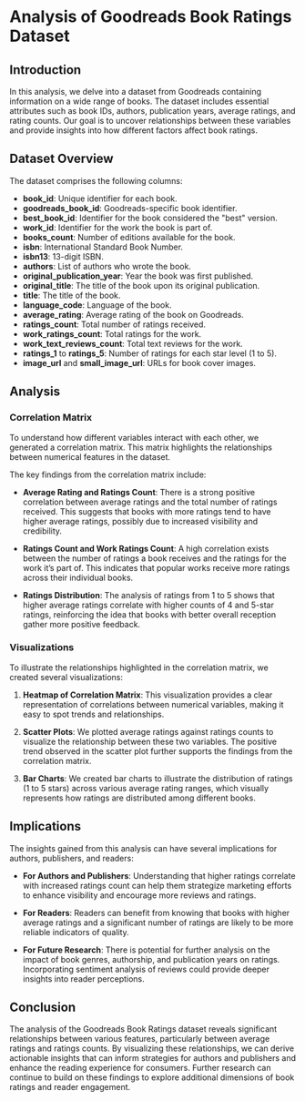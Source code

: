 # Analysis of Goodreads Book Ratings Dataset

## Introduction

In this analysis, we delve into a dataset from Goodreads containing information on a wide range of books. The dataset includes essential attributes such as book IDs, authors, publication years, average ratings, and rating counts. Our goal is to uncover relationships between these variables and provide insights into how different factors affect book ratings.

## Dataset Overview

The dataset comprises the following columns:

- **book_id**: Unique identifier for each book.
- **goodreads_book_id**: Goodreads-specific book identifier.
- **best_book_id**: Identifier for the book considered the "best" version.
- **work_id**: Identifier for the work the book is part of.
- **books_count**: Number of editions available for the book.
- **isbn**: International Standard Book Number.
- **isbn13**: 13-digit ISBN.
- **authors**: List of authors who wrote the book.
- **original_publication_year**: Year the book was first published.
- **original_title**: The title of the book upon its original publication.
- **title**: The title of the book.
- **language_code**: Language of the book.
- **average_rating**: Average rating of the book on Goodreads.
- **ratings_count**: Total number of ratings received.
- **work_ratings_count**: Total ratings for the work.
- **work_text_reviews_count**: Total text reviews for the work.
- **ratings_1** to **ratings_5**: Number of ratings for each star level (1 to 5).
- **image_url** and **small_image_url**: URLs for book cover images.

## Analysis

### Correlation Matrix

To understand how different variables interact with each other, we generated a correlation matrix. This matrix highlights the relationships between numerical features in the dataset.

The key findings from the correlation matrix include:

- **Average Rating and Ratings Count**: There is a strong positive correlation between average ratings and the total number of ratings received. This suggests that books with more ratings tend to have higher average ratings, possibly due to increased visibility and credibility.
  
- **Ratings Count and Work Ratings Count**: A high correlation exists between the number of ratings a book receives and the ratings for the work it’s part of. This indicates that popular works receive more ratings across their individual books.

- **Ratings Distribution**: The analysis of ratings from 1 to 5 shows that higher average ratings correlate with higher counts of 4 and 5-star ratings, reinforcing the idea that books with better overall reception gather more positive feedback.

### Visualizations

To illustrate the relationships highlighted in the correlation matrix, we created several visualizations:

1. **Heatmap of Correlation Matrix**: This visualization provides a clear representation of correlations between numerical variables, making it easy to spot trends and relationships.

2. **Scatter Plots**: We plotted average ratings against ratings counts to visualize the relationship between these two variables. The positive trend observed in the scatter plot further supports the findings from the correlation matrix.

3. **Bar Charts**: We created bar charts to illustrate the distribution of ratings (1 to 5 stars) across various average rating ranges, which visually represents how ratings are distributed among different books.

## Implications

The insights gained from this analysis can have several implications for authors, publishers, and readers:

- **For Authors and Publishers**: Understanding that higher ratings correlate with increased ratings count can help them strategize marketing efforts to enhance visibility and encourage more reviews and ratings.

- **For Readers**: Readers can benefit from knowing that books with higher average ratings and a significant number of ratings are likely to be more reliable indicators of quality.

- **For Future Research**: There is potential for further analysis on the impact of book genres, authorship, and publication years on ratings. Incorporating sentiment analysis of reviews could provide deeper insights into reader perceptions.

## Conclusion

The analysis of the Goodreads Book Ratings dataset reveals significant relationships between various features, particularly between average ratings and ratings counts. By visualizing these relationships, we can derive actionable insights that can inform strategies for authors and publishers and enhance the reading experience for consumers. Further research can continue to build on these findings to explore additional dimensions of book ratings and reader engagement.
